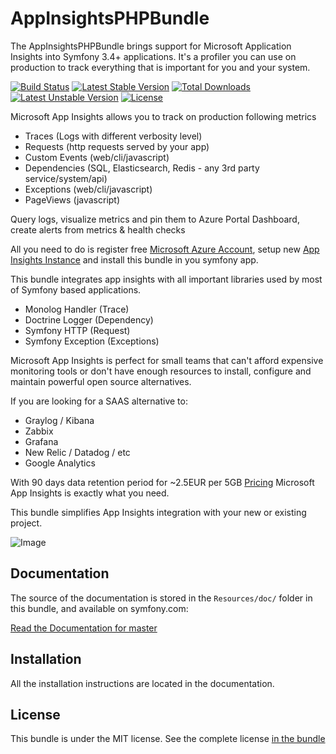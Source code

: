 AppInsightsPHPBundle
=============

The AppInsightsPHPBundle brings support for Microsoft Application Insights into Symfony 3.4+ applications.
It's a profiler you can use on production to track everything that is important for you and your system.

[![Build Status](https://travis-ci.org/app-insights-php/app-insights-php-bundle.svg?branch=master)](https://travis-ci.org/app-insights-php/app-insights-php-bundle)
[![Latest Stable Version](https://poser.pugx.org/app-insights-php/app-insights-php-bundle/v/stable)](https://packagist.org/packages/app-insights-php/app-insights-php-bundle)
[![Total Downloads](https://poser.pugx.org/app-insights-php/app-insights-php-bundle/downloads)](https://packagist.org/packages/app-insights-php/app-insights-php-bundle)
[![Latest Unstable Version](https://poser.pugx.org/app-insights-php/app-insights-php-bundle/v/unstable)](https://packagist.org/packages/app-insights-php/app-insights-php-bundle)
[![License](https://poser.pugx.org/app-insights-php/app-insights-php-bundle/license)](https://packagist.org/packages/app-insights-php/app-insights-php-bundle)


Microsoft App Insights allows you to track on production following metrics

* Traces (Logs with different verbosity level)
* Requests (http requests served by your app)
* Custom Events (web/cli/javascript) 
* Dependencies (SQL, Elasticsearch, Redis - any 3rd party service/system/api)
* Exceptions (web/cli/javascript)
* PageViews (javascript)

Query logs, visualize metrics and pin them to Azure Portal Dashboard, create alerts from metrics & health checks

All you need to do is register free [Microsoft Azure Account](https://azure.microsoft.com/en-us/free/free-account-faq/), 
setup new [App Insights Instance](https://docs.microsoft.com/en-us/azure/azure-monitor/app/create-new-resource) and install
this bundle in you symfony app. 

This bundle integrates app insights with all important libraries used by most of Symfony based applications.

* Monolog Handler (Trace)
* Doctrine Logger (Dependency) 
* Symfony HTTP (Request)
* Symfony Exception (Exceptions)

Microsoft App Insights is perfect for small teams that can't afford expensive monitoring tools or don't
have enough resources to install, configure and maintain powerful open source alternatives. 

If you are looking for a SAAS alternative to:

* Graylog / Kibana
* Zabbix 
* Grafana 
* New Relic / Datadog / etc 
* Google Analytics 

With 90 days data retention period for ~2.5EUR per 5GB [Pricing](https://azure.microsoft.com/en-us/pricing/details/monitor/)
Microsoft App Insights is exactly what you need. 

This bundle simplifies App Insights integration with your new or existing project. 

![Image](https://docs.microsoft.com/en-us/azure/azure-monitor/app/media/web-monitor-performance/performancetriageview7dayszoomedtrendzoomed95th99th.png)

Documentation
-------------

The source of the documentation is stored in the `Resources/doc/` folder
in this bundle, and available on symfony.com:

[Read the Documentation for master](Resources/doc/index.md)

Installation
------------

All the installation instructions are located in the documentation.

License
-------

This bundle is under the MIT license. See the complete license [in the bundle](LICENSE)
